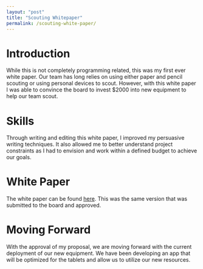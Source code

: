 ```yaml
---
layout: "post"
title: "Scouting Whitepaper"
permalink: /scouting-white-paper/
---
```


# Introduction

While this is not completely programming related, this was my first ever white paper. Our team has long relies on using either paper and pencil scouting or using personal devices to scout. However, with this white paper I was able to convince the board to invest \$2000 into new equipment to help our team scout.

# Skills

Through writing and editing this white paper, I improved my persuasive writing techniques. It also allowed me to better understand project constraints as I had to envision and work within a defined budget to achieve our goals.

# White Paper

The white paper can be found [here][google-doc]. This was the same version that was submitted to the board and approved.

# Moving Forward

With the approval of my proposal, we are moving forward with the current deployment of our new equipment. We have been developing an app that will be optimized for the tablets and allow us to utilize our new resources.

[google-doc]: https://docs.google.com/document/d/1Q4UFuG-9-dFI42fBowHwvH9mJ2_imZaYjWjXiaBfhoo/edit?usp=sharing
